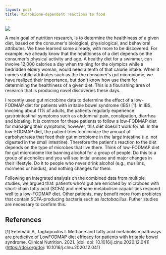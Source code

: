 ```yaml
---
layout: post
title: Microbiome-dependent reactions to food
---
```

![]({{site.url}}/images/posts/microbiome-dependent-reactions-to-food/Overview.jpg)

A main goal of nutrition research, is to determine the healthiness of a given diet, based on the consumer's biological, physiological, and behavioral attributes. We have learned some already, with more to be discovered. For example, we already know that the healthiness of a diet depends on the consumer's physical activity and age. A healthy diet for a swimmer, can involve 12,000 calories a day when training for the olympics while a bedridden eldery woman, would need a tenth of that calorie intake. When it comes subtle attributes such as the the consumer's gut microbiome, we have realized their importance, but don't know how use them for determining the healthiness of a given diet. This is a flourishing area of research that is producing novel discoveries these days.

I recently used gut microbime data to determine the effect of a low-FODMAP diet for patients with irritable bowel syndrome (IBS) [1]. In IBS, involving about 11% of adults, the patients regularly experience gastrointestinal symptoms such as abdominal pain, constipation, diarrhea and bloating. It is common for these patients to follow a low-FODMAP diet for managing their symptoms, however, this diet doesn't work for all. In the low-FODMAP diet, the patient tries to minimize the amount of carbohydrates that feed their gut microbiome in the large intestine (i.e. not digested in the small intestine). Therefore the patient's reaction to the diet depends on the type of microbes that live there. Think of low-FODMAP diet for gut microbiome like banning alcohol for a group of people. Do this to a group of alcoholics and you will see initial unease and major changes in their lifestyle. Do it to people who never drink alcohol (e.g., muslims, mormens or hindus), and nothing changes for them.

Following an integrated analysis on the combined data from multiple studies, we argued that: patients who's gut are enriched by microboes with short-chain fatty acid (SCFA) and methane metabolism capabilities respond well to a low-FODMAP diet. Other patients, may benefit more from probiotcs that contain SCFA-producing bacteria such as *lactobacillus*. Futher studies are necessary to confirm this.

## References
[1] Eetemadi A, Tagkopoulos I. Methane and fatty acid metabolism pathways are predictive of LowFODMAP diet efficacy for patients with irritable bowel syndrome. Clinical Nutrition. 2021. [doi: doi: 10.1016/j.clnu.2020.12.041](https://doi.org/doi: 10.1016/j.clnu.2020.12.041)